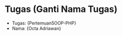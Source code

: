 # Tugas (Ganti Nama Tugas)
<ul>
  <li>Tugas: {Pertemuan5OOP-PHP}</li>
  <li>Nama: {Octa Adriawan}</li>
</ul>
